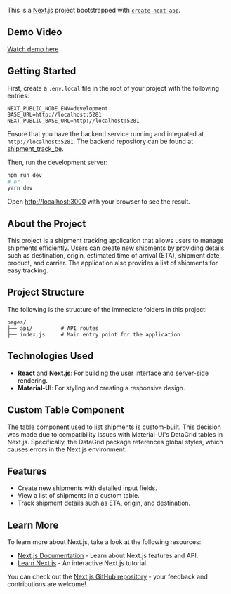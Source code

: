 This is a [Next.js](https://nextjs.org/) project bootstrapped with [`create-next-app`](https://github.com/vercel/next.js/tree/canary/packages/create-next-app).

## Demo Video
 [Watch demo here](https://www.dropbox.com/scl/fi/5wk0xgsbsaesij83x41sk/12.05.2025_17.25.00_REC.mp4?rlkey=he21namaw6re3sz987iw1d5b3&st=5oagbwo8&dl=0)

## Getting Started

First, create a `.env.local` file in the root of your project with the following entries:

```plaintext
NEXT_PUBLIC_NODE_ENV=development
BASE_URL=http://localhost:5281
NEXT_PUBLIC_BASE_URL=http://localhost:5281
```

Ensure that you have the backend service running and integrated at `http://localhost:5281`. The backend repository can be found at [shipment_track_be](https://github.com/your-backend-repo-link).

Then, run the development server:

```bash
npm run dev
# or
yarn dev
```

Open [http://localhost:3000](http://localhost:3000) with your browser to see the result.
## About the Project

This project is a shipment tracking application that allows users to manage shipments efficiently. Users can create new shipments by providing details such as destination, origin, estimated time of arrival (ETA), shipment date, product, and carrier. The application also provides a list of shipments for easy tracking.

## Project Structure

The following is the structure of the immediate folders in this project:

```
pages/
├── api/         # API routes
├── index.js     # Main entry point for the application
```

## Technologies Used

- **React** and **Next.js**: For building the user interface and server-side rendering.
- **Material-UI**: For styling and creating a responsive design.

## Custom Table Component

The table component used to list shipments is custom-built. This decision was made due to compatibility issues with Material-UI's DataGrid tables in Next.js. Specifically, the DataGrid package references global styles, which causes errors in the Next.js environment.

## Features

- Create new shipments with detailed input fields.
- View a list of shipments in a custom table.
- Track shipment details such as ETA, origin, and destination.

## Learn More

To learn more about Next.js, take a look at the following resources:

- [Next.js Documentation](https://nextjs.org/docs) - Learn about Next.js features and API.
- [Learn Next.js](https://nextjs.org/learn) - An interactive Next.js tutorial.

You can check out the [Next.js GitHub repository](https://github.com/vercel/next.js/) - your feedback and contributions are welcome!
